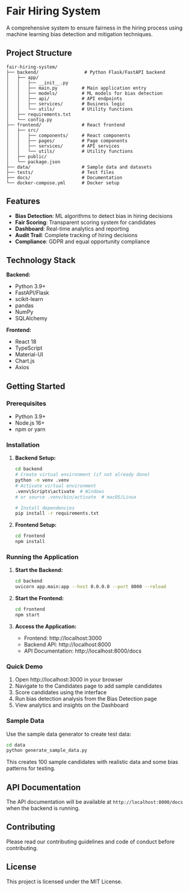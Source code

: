 # Fair Hiring System

A comprehensive system to ensure fairness in the hiring process using machine learning bias detection and mitigation techniques.

## Project Structure

```
fair-hiring-system/
├── backend/                 # Python Flask/FastAPI backend
│   ├── app/
│   │   ├── __init__.py
│   │   ├── main.py         # Main application entry
│   │   ├── models/         # ML models for bias detection
│   │   ├── api/            # API endpoints
│   │   ├── services/       # Business logic
│   │   └── utils/          # Utility functions
│   ├── requirements.txt
│   └── config.py
├── frontend/               # React frontend
│   ├── src/
│   │   ├── components/     # React components
│   │   ├── pages/          # Page components
│   │   ├── services/       # API services
│   │   └── utils/          # Utility functions
│   ├── public/
│   └── package.json
├── data/                   # Sample data and datasets
├── tests/                  # Test files
├── docs/                   # Documentation
└── docker-compose.yml      # Docker setup
```

## Features

- **Bias Detection**: ML algorithms to detect bias in hiring decisions
- **Fair Scoring**: Transparent scoring system for candidates
- **Dashboard**: Real-time analytics and reporting
- **Audit Trail**: Complete tracking of hiring decisions
- **Compliance**: GDPR and equal opportunity compliance

## Technology Stack

**Backend:**
- Python 3.9+
- FastAPI/Flask
- scikit-learn
- pandas
- NumPy
- SQLAlchemy

**Frontend:**
- React 18
- TypeScript
- Material-UI
- Chart.js
- Axios

## Getting Started

### Prerequisites
- Python 3.9+
- Node.js 16+
- npm or yarn

### Installation

1. **Backend Setup:**
   ```bash
   cd backend
   # Create virtual environment (if not already done)
   python -m venv .venv
   # Activate virtual environment
   .venv\Scripts\activate  # Windows
   # or source .venv/bin/activate  # macOS/Linux
   
   # Install dependencies
   pip install -r requirements.txt
   ```

2. **Frontend Setup:**
   ```bash
   cd frontend
   npm install
   ```

### Running the Application

1. **Start the Backend:**
   ```bash
   cd backend
   uvicorn app.main:app --host 0.0.0.0 --port 8000 --reload
   ```

2. **Start the Frontend:**
   ```bash
   cd frontend
   npm start
   ```

3. **Access the Application:**
   - Frontend: http://localhost:3000
   - Backend API: http://localhost:8000
   - API Documentation: http://localhost:8000/docs

### Quick Demo

1. Open http://localhost:3000 in your browser
2. Navigate to the Candidates page to add sample candidates
3. Score candidates using the interface
4. Run bias detection analysis from the Bias Detection page
5. View analytics and insights on the Dashboard

### Sample Data

Use the sample data generator to create test data:
```bash
cd data
python generate_sample_data.py
```

This creates 100 sample candidates with realistic data and some bias patterns for testing.

## API Documentation

The API documentation will be available at `http://localhost:8000/docs` when the backend is running.

## Contributing

Please read our contributing guidelines and code of conduct before contributing.

## License

This project is licensed under the MIT License.
